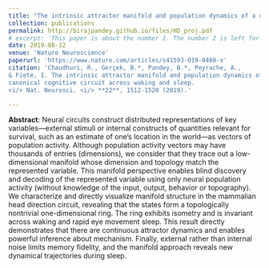 ```yaml
---
title: "The intrinsic attractor manifold and population dynamics of a canonical cognitive circuit across waking and sleep"
collection: publications
permalink: http://birajpandey.github.io/files/HD_proj.pdf
# excerpt: 'This paper is about the number 1. The number 2 is left for future work.'
date: 2019-08-12
venue: 'Nature Neuroscience'
paperurl: 'https://www.nature.com/articles/s41593-019-0460-x'
citation: 'Chaudhuri, R., Gerçek, B.*, Pandey, B.*, Peyrache, A., 
& Fiete, I. The intrinsic attractor manifold and population dynamics of a 
canonical cognitive circuit across waking and sleep. 
<i/> Nat. Neurosci. <i/> **22**, 1512-1520 (2019).'

---
```

**Abstract**: Neural circuits construct distributed representations of key variables—external stimuli or internal constructs of quantities relevant for survival, such as an estimate of one’s location in the world—as vectors of population activity. Although population activity vectors may have thousands of entries (dimensions), we consider that they trace out a low-dimensional manifold whose dimension and topology match the represented variable. This manifold perspective enables blind discovery and decoding of the represented variable using only neural population activity (without knowledge of the input, output, behavior or topography). We characterize and directly visualize manifold structure in the mammalian head direction circuit, revealing that the states form a topologically nontrivial one-dimensional ring. The ring exhibits isometry and is invariant across waking and rapid eye movement sleep. This result directly demonstrates that there are continuous attractor dynamics and enables powerful inference about mechanism. Finally, external rather than internal noise limits memory fidelity, and the manifold approach reveals new dynamical trajectories during sleep.

<!-- [Download paper here](http://birajpandey.github.io/files/HD_proj.pdf) -->
